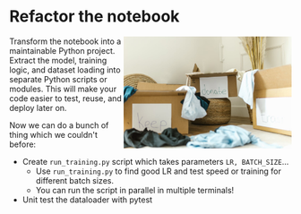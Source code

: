 
# Refactor the notebook

<img src="../../media/notebooks-refactoring-cleanup.jpg" style="width: 300px" align="right">

Transform the notebook into a maintainable Python project. Extract the model, training logic, and dataset loading into separate Python scripts or modules. This will make your code easier to test, reuse, and deploy later on.

Now we can do a bunch of thing which we couldn't before:
- Create `run_training.py` script which takes parameters `LR, BATCH_SIZE`...
    - Use `run_training.py` to find good LR and test speed or training for different batch sizes.
    - You can run the script in parallel in multiple terminals!
- Unit test the dataloader with pytest
